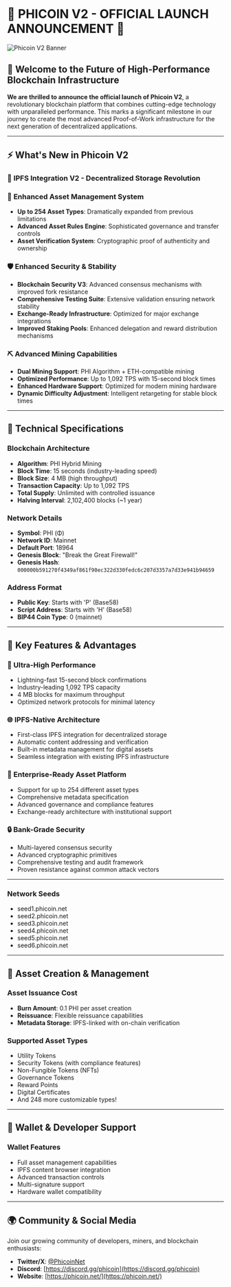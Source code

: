 # 🚀 PHICOIN V2 - OFFICIAL LAUNCH ANNOUNCEMENT 🚀

![Phicoin V2 Banner](https://github.com/user-attachments/assets/142316da-019d-4c8e-af5d-80d286349e6e)

## 🌟 Welcome to the Future of High-Performance Blockchain Infrastructure

**We are thrilled to announce the official launch of Phicoin V2**, a revolutionary blockchain platform that combines cutting-edge technology with unparalleled performance. This marks a significant milestone in our journey to create the most advanced Proof-of-Work infrastructure for the next generation of decentralized applications.

---

## ⚡ What's New in Phicoin V2

### 🔗 **IPFS Integration V2 - Decentralized Storage Revolution**

### 💎 **Enhanced Asset Management System**
- **Up to 254 Asset Types**: Dramatically expanded from previous limitations
- **Advanced Asset Rules Engine**: Sophisticated governance and transfer controls
- **Asset Verification System**: Cryptographic proof of authenticity and ownership

### 🛡️ **Enhanced Security & Stability**
- **Blockchain Security V3**: Advanced consensus mechanisms with improved fork resistance
- **Comprehensive Testing Suite**: Extensive validation ensuring network stability
- **Exchange-Ready Infrastructure**: Optimized for major exchange integrations
- **Improved Staking Pools**: Enhanced delegation and reward distribution mechanisms

### ⛏️ **Advanced Mining Capabilities**
- **Dual Mining Support**: PHI Algorithm + ETH-compatible mining
- **Optimized Performance**: Up to 1,092 TPS with 15-second block times
- **Enhanced Hardware Support**: Optimized for modern mining hardware
- **Dynamic Difficulty Adjustment**: Intelligent retargeting for stable block times

---

## 🔧 Technical Specifications

### **Blockchain Architecture**
- **Algorithm**:  PHI Hybrid Mining
- **Block Time**: 15 seconds (industry-leading speed)
- **Block Size**: 4 MB (high throughput)
- **Transaction Capacity**: Up to 1,092 TPS
- **Total Supply**: Unlimited with controlled issuance
- **Halving Interval**: 2,102,400 blocks (~1 year)

### **Network Details**
- **Symbol**: PHI (Φ)
- **Network ID**: Mainnet
- **Default Port**: 18964
- **Genesis Block**: "Break the Great Firewall!"
- **Genesis Hash**: `000000b591270f4349af861f90ec322d330fedc6c207d3357a7d33e941b94659`

### **Address Format**
- **Public Key**: Starts with 'P' (Base58)
- **Script Address**: Starts with 'H' (Base58)
- **BIP44 Coin Type**: 0 (mainnet)

---

## 🎯 Key Features & Advantages

### **🚀 Ultra-High Performance**
- Lightning-fast 15-second block confirmations
- Industry-leading 1,092 TPS capacity
- 4 MB blocks for maximum throughput
- Optimized network protocols for minimal latency

### **🌐 IPFS-Native Architecture**
- First-class IPFS integration for decentralized storage
- Automatic content addressing and verification
- Built-in metadata management for digital assets
- Seamless integration with existing IPFS infrastructure

### **💼 Enterprise-Ready Asset Platform**
- Support for up to 254 different asset types
- Comprehensive metadata specification
- Advanced governance and compliance features
- Exchange-ready architecture with institutional support

### **🔒 Bank-Grade Security**
- Multi-layered consensus security
- Advanced cryptographic primitives
- Comprehensive testing and audit framework
- Proven resistance against common attack vectors

---

### **Network Seeds**
- seed1.phicoin.net
- seed2.phicoin.net
- seed3.phicoin.net
- seed4.phicoin.net
- seed5.phicoin.net
- seed6.phicoin.net

---

## 🎨 Asset Creation & Management

### **Asset Issuance Cost**
- **Burn Amount**: 0.1 PHI per asset creation
- **Reissuance**: Flexible reissuance capabilities
- **Metadata Storage**: IPFS-linked with on-chain verification

### **Supported Asset Types**
- Utility Tokens
- Security Tokens (with compliance features)
- Non-Fungible Tokens (NFTs)
- Governance Tokens
- Reward Points
- Digital Certificates
- And 248 more customizable types!

---

## 📱 Wallet & Developer Support

### **Wallet Features**
- Full asset management capabilities
- IPFS content browser integration
- Advanced transaction controls
- Multi-signature support
- Hardware wallet compatibility

---

## 🌍 Community & Social Media

Join our growing community of developers, miners, and blockchain enthusiasts:

- **Twitter/X**: [@PhicoinNet](https://x.com/PhicoinNet)
- **Discord**: [https://discord.gg/phicoin](https://discord.gg/phicoin)
- **Website**: [https://phicoin.net/](https://phicoin.net/)




